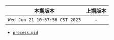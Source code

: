 
|本期版本| 上期版本
|:---:|:---:
`Wed Jun 21 10:57:56 CST 2023` | -

* [`process.pid`](https://nodejs.org/dist/latest-v18.x/docs/api/process.html#processpid)